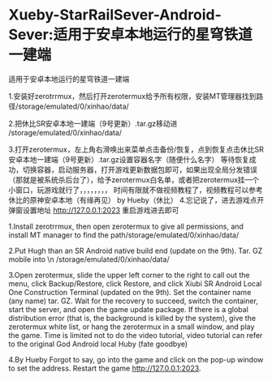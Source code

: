 # Xueby-StarRailSever-Android-Sever:适用于安卓本地运行的星穹铁道一建端
适用于安卓本地运行的星穹铁道一建端

1.安装好zerotrrmux，然后打开zerotermux给予所有权限，安装MT管理器找到路径/storage/emulated/0/xinhao/data/          

2.把休比SR安卓本地一建端（9号更新）.tar.gz移动进
/storage/emulated/0/xinhao/data/


3.打开zerotermux，左上角右滑唤出来菜单点击备份/恢复，点到恢复点击休比SR安卓本地一建端（9号更新）.tar.gz设置容器名字（随便什么名字）
等待恢复成功，切换容器，启动服务器，打开游戏更新数据包即可，如果出现全局分发错误（那就是被系统杀后台了），给予zerotermux白名单，或者把zerotermux挂一个小窗口，玩游戏就行了，，，，，，，，
时间有限就不做视频教程了，视频教程可以参考休比的原神安卓本地（有缘再见）
                               by Hueby（休比）
 4.忘记说了，进去游戏点开弹窗设置地址
 http://127.0.0.1:2023   重启游戏进去即可

 

 1.Install zerotrrmux, then open zerotermux to give all permissions, and install MT manager to find the path/storage/emulated/0/xinhao/data/

 
 2.Put Hugh than an SR Android native build end (update on the 9th). Tar. GZ mobile into \n /storage/emulated/0/xinhao/data/


 
 3.Open zerotermux, slide the upper left corner to the right to call out the menu, click Backup/Restore, click Restore, and click Xiubi SR Android Local One Construction Terminal (updated on the 9th). Set the container name (any name) tar. GZ. Wait for the recovery to succeed, switch the container, start the server, and open the game update package. If there is a global distribution error (that is, the background is killed by the system), give the zerotermux white list, or hang the zerotermux in a small window, and play the game. Time is limited not to do the video tutorial, video tutorial can refer to the original God Android local Huby (fate goodbye)



 
 4.By Hueby Forgot to say, go into the game and click on the pop-up window to set the address. Restart the game http://127.0.0.1:2023.
